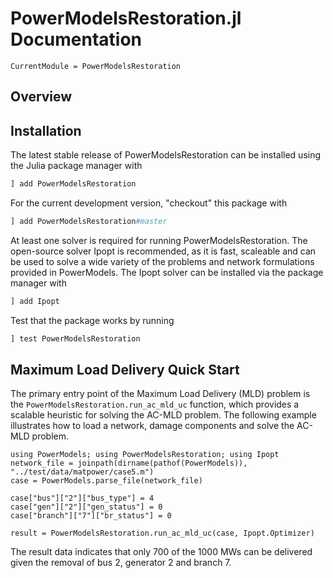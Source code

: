# PowerModelsRestoration.jl Documentation

```@meta
CurrentModule = PowerModelsRestoration
```

## Overview


## Installation

The latest stable release of PowerModelsRestoration can be installed using the Julia package manager with

```julia
] add PowerModelsRestoration
```

For the current development version, "checkout" this package with

```julia
] add PowerModelsRestoration#master
```

At least one solver is required for running PowerModelsRestoration.  The open-source solver Ipopt is recommended, as it is fast, scaleable and can be used to solve a wide variety of the problems and network formulations provided in PowerModels.  The Ipopt solver can be installed via the package manager with

```julia
] add Ipopt
```

Test that the package works by running

```julia
] test PowerModelsRestoration
```

## Maximum Load Delivery Quick Start

The primary entry point of the Maximum Load Delivery (MLD) problem is the `PowerModelsRestoration.run_ac_mld_uc` function, which provides a scalable heuristic for solving the AC-MLD problem.
The following example illustrates how to load a network, damage components and solve the AC-MLD problem.
```
using PowerModels; using PowerModelsRestoration; using Ipopt
network_file = joinpath(dirname(pathof(PowerModels)), "../test/data/matpower/case5.m")
case = PowerModels.parse_file(network_file)

case["bus"]["2"]["bus_type"] = 4
case["gen"]["2"]["gen_status"] = 0
case["branch"]["7"]["br_status"] = 0

result = PowerModelsRestoration.run_ac_mld_uc(case, Ipopt.Optimizer)
```
The result data indicates that only 700 of the 1000 MWs can be delivered given the removal of bus 2, generator 2 and branch 7.
